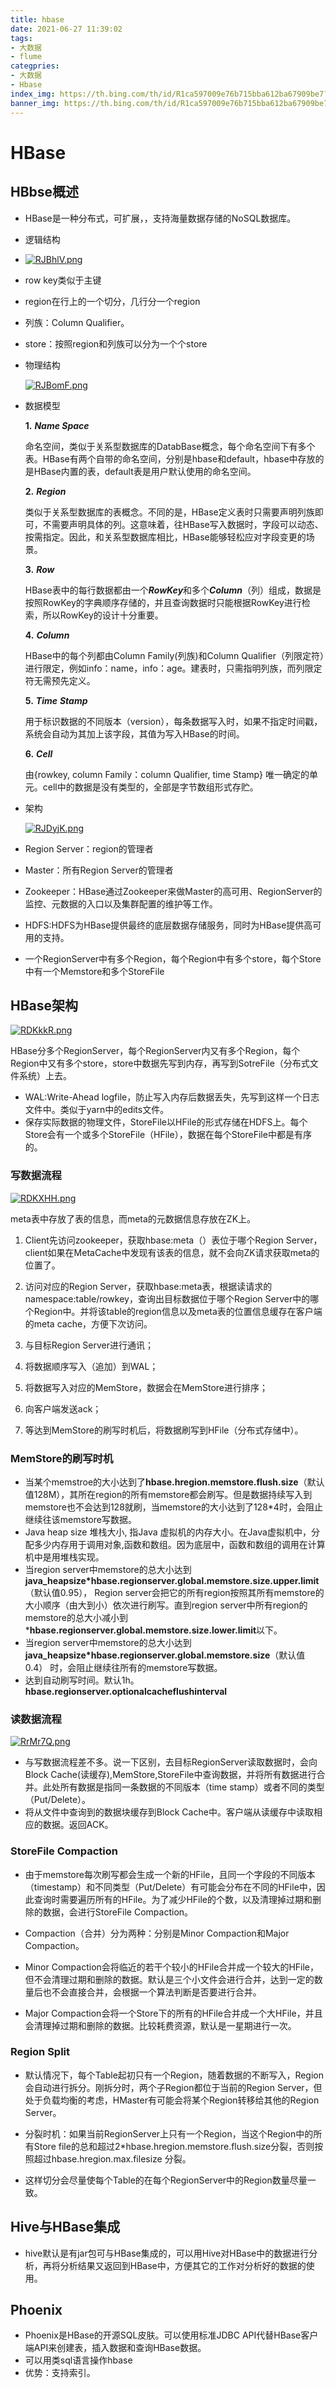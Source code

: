 ```yaml
---
title: hbase
date: 2021-06-27 11:39:02
tags:
- 大数据
- flume
categpries:
- 大数据
- Hbase
index_img: https://th.bing.com/th/id/R1ca597009e76b715bba612ba67909be7?rik=B64UMrUhcqEeag&riu=http%3a%2f%2fintellitech.pro%2fwp-content%2fuploads%2f2017%2f05%2fapache-hbase-image.png&ehk=70DnQXgetKij7C%2fCw%2bDtBFv6J1jPnGZV%2bFObTefSr24%3d&risl=&pid=ImgRaw
banner_img: https://th.bing.com/th/id/R1ca597009e76b715bba612ba67909be7?rik=B64UMrUhcqEeag&riu=http%3a%2f%2fintellitech.pro%2fwp-content%2fuploads%2f2017%2f05%2fapache-hbase-image.png&ehk=70DnQXgetKij7C%2fCw%2bDtBFv6J1jPnGZV%2bFObTefSr24%3d&risl=&pid=ImgRaw
---
```


# HBase

## HBbse概述

* HBase是一种分布式，可扩展，，支持海量数据存储的NoSQL数据库。
* 逻辑结构
* [![RJBhlV.png](https://z3.ax1x.com/2021/06/27/RJBhlV.png)](https://imgtu.com/i/RJBhlV)
* row key类似于主键
* region在行上的一个切分，几行分一个region
* 列族：Column Qualifier。
* store：按照region和列族可以分为一个个store

* 物理结构

  [![RJBomF.png](https://z3.ax1x.com/2021/06/27/RJBomF.png)](https://imgtu.com/i/RJBomF)

* 数据模型

  **1.** ***Name Space***

  命名空间，类似于关系型数据库的DatabBase概念，每个命名空间下有多个表。HBase有两个自带的命名空间，分别是hbase和default，hbase中存放的是HBase内置的表，default表是用户默认使用的命名空间。

  **2.** ***Region***

  类似于关系型数据库的表概念。不同的是，HBase定义表时只需要声明列族即可，不需要声明具体的列。这意味着，往HBase写入数据时，字段可以动态、按需指定。因此，和关系型数据库相比，HBase能够轻松应对字段变更的场景。

  **3.** ***Row***

  HBase表中的每行数据都由一个***RowKey***和多个***Column***（列）组成，数据是按照RowKey的字典顺序存储的，并且查询数据时只能根据RowKey进行检索，所以RowKey的设计十分重要。

  **4.** ***Column***

  HBase中的每个列都由Column Family(列族)和Column Qualifier（列限定符）进行限定，例如info：name，info：age。建表时，只需指明列族，而列限定符无需预先定义。

  **5.** ***Time*** ***Stamp***

  用于标识数据的不同版本（version），每条数据写入时，如果不指定时间戳，系统会自动为其加上该字段，其值为写入HBase的时间。

  **6.** ***Cell***

  由{rowkey, column Family：column Qualifier, time Stamp} 唯一确定的单元。cell中的数据是没有类型的，全部是字节数组形式存贮。

* 架构

  [![RJDyjK.png](https://z3.ax1x.com/2021/06/27/RJDyjK.png)](https://imgtu.com/i/RJDyjK)

* Region Server：region的管理者
* Master：所有Region Server的管理者
* Zookeeper：HBase通过Zookeeper来做Master的高可用、RegionServer的监控、元数据的入口以及集群配置的维护等工作。
* HDFS:HDFS为HBase提供最终的底层数据存储服务，同时为HBase提供高可用的支持。
* 一个RegionServer中有多个Region，每个Region中有多个store，每个Store中有一个Memstore和多个StoreFile

## HBase架构

[![RDKkkR.png](https://z3.ax1x.com/2021/06/30/RDKkkR.png)](https://imgtu.com/i/RDKkkR)

HBase分多个RegionServer，每个RegionServer内又有多个Region，每个Region中又有多个store，store中数据先写到内存，再写到SotreFile（分布式文件系统）上去。

* WAL:Write-Ahead logfile，防止写入内存后数据丢失，先写到这样一个日志文件中。类似于yarn中的edits文件。
* 保存实际数据的物理文件，StoreFile以HFile的形式存储在HDFS上。每个Store会有一个或多个StoreFile（HFile），数据在每个StoreFile中都是有序的。

### 写数据流程

[![RDKXHH.png](https://z3.ax1x.com/2021/06/30/RDKXHH.png)](https://imgtu.com/i/RDKXHH)

meta表中存放了表的信息，而meta的元数据信息存放在ZK上。

1) Client先访问zookeeper，获取hbase:meta（）表位于哪个Region Server，client如果在MetaCache中发现有该表的信息，就不会向ZK请求获取meta的位置了。

2) 访问对应的Region Server，获取hbase:meta表，根据读请求的namespace:table/rowkey，查询出目标数据位于哪个Region Server中的哪个Region中。并将该table的region信息以及meta表的位置信息缓存在客户端的meta cache，方便下次访问。

3) 与目标Region Server进行通讯；

4) 将数据顺序写入（追加）到WAL；

5) 将数据写入对应的MemStore，数据会在MemStore进行排序；

6) 向客户端发送ack；

7) 等达到MemStore的刷写时机后，将数据刷写到HFile（分布式存储中）。

### MemStore的刷写时机

* 当某个memstroe的大小达到了**hbase.hregion.memstore.flush.size**（默认值128M），其所在region的所有memstore都会刷写。但是数据持续写入到memstore也不会达到128就刷，当memstore的大小达到了128*4时，会阻止继续往该memstore写数据。
* Java heap size 堆栈大小, 指Java 虚拟机的内存大小。在Java虚拟机中，分配多少内存用于调用对象,函数和数组。因为底层中，函数和数组的调用在计算机中是用堆栈实现。
* 当region server中memstore的总大小达到
  **java_heapsize*hbase.regionserver.global.memstore.size.upper.limit**（默认值0.95），
  Region server会把它的所有region按照其所有memstore的大小顺序（由大到小）依次进行刷写。直到region server中所有region的memstore的总大小减小到***hbase.regionserver.global.memstore.size.lower.limit**以下。
* 当region server中memstore的总大小达到
  **java_heapsize*hbase.regionserver.global.memstore.size**（默认值0.4）
  时，会阻止继续往所有的memstore写数据。
* 达到自动刷写时间。默认1h。**hbase.regionserver.optionalcacheflushinterval**

### 读数据流程

[![RrMr7Q.png](https://z3.ax1x.com/2021/07/01/RrMr7Q.png)](https://imgtu.com/i/RrMr7Q)

* 与写数据流程差不多。说一下区别，去目标RegionServer读取数据时，会向Block Cache(读缓存),MemStore,StoreFile中查询数据，并将所有数据进行合并。此处所有数据是指同一条数据的不同版本（time stamp）或者不同的类型（Put/Delete）。
* 将从文件中查询到的数据块缓存到Block Cache中。客户端从读缓存中读取相应的数据。返回ACK。

### StoreFile Compaction

* 由于memstore每次刷写都会生成一个新的HFile，且同一个字段的不同版本（timestamp）和不同类型（Put/Delete）有可能会分布在不同的HFile中，因此查询时需要遍历所有的HFile。为了减少HFile的个数，以及清理掉过期和删除的数据，会进行StoreFile Compaction。

* Compaction（合并）分为两种：分别是Minor Compaction和Major Compaction。
* Minor Compaction会将临近的若干个较小的HFile合并成一个较大的HFile，但不会清理过期和删除的数据。默认是三个小文件会进行合并，达到一定的数量后也不会直接合并，会根据一个算法判断是否要进行合并。
* Major Compaction会将一个Store下的所有的HFile合并成一个大HFile，并且会清理掉过期和删除的数据。比较耗费资源，默认是一星期进行一次。

### Region Split

* 默认情况下，每个Table起初只有一个Region，随着数据的不断写入，Region会自动进行拆分。刚拆分时，两个子Region都位于当前的Region Server，但处于负载均衡的考虑，HMaster有可能会将某个Region转移给其他的Region Server。
* 分裂时机：如果当前RegionServer上只有一个Region，当这个Region中的所有Store file的总和超过2*hbase.hregion.memstore.flush.size分裂，否则按照超过hbase.hregion.max.filesize 分裂。

* 这样切分会尽量使每个Table的在每个RegionServer中的Region数量尽量一致。

## Hive与HBase集成

* hive默认是有jar包可与HBase集成的，可以用Hive对HBase中的数据进行分析，再将分析结果又返回到HBase中，方便其它的工作对分析好的数据的使用。

## Phoenix

* Phoenix是HBase的开源SQL皮肤。可以使用标准JDBC API代替HBase客户端API来创建表，插入数据和查询HBase数据。
* 可以用类sql语言操作hbase
* 优势：支持索引。
